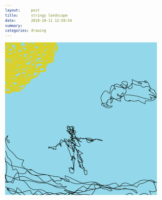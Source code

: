 ```yaml
---
layout:     post
title:      stringy landscape
date:       2018-10-11 12:59:54
summary:    
categories: drawing
---
```

![stringy landscape](/images/diary/stringy-landscape.png ".")
